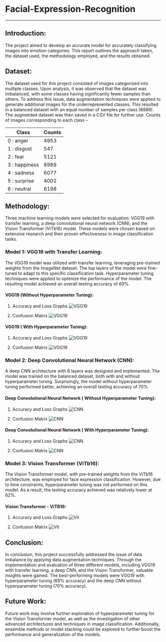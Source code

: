 # Facial-Expression-Recognition
---
## Introduction:
The project aimed to develop an accurate model for accurately classifying images into emotion categories. This report outlines the approach taken, the dataset used, the methodology employed, and the results obtained.

## Dataset:
The dataset used for this project consisted of images categorized into multiple classes. Upon analysis, it was observed that the dataset was imbalanced, with some classes having significantly fewer samples than others. To address this issue, data augmentation techniques were applied to generate additional images for the underrepresented classes. This resulted in a balanced dataset with an equal number of samples per class (8989). The augmented dataset was then saved in a CSV file for further use.
Counts of images corresponding to each class – 

<table>
 <thead>
  <th>Class</th>
  <th>Counts</th>
 </thead>
 <tbody>
  <tr>
   <td>
    0 : anger
   </td>
   <td>
   	 4953
   </td>
  </tr>
 <tr>
   <td>
    1 : disgust
   </td>
  <td>
    	547
   </td>
 </tr>
 <tr>
   <td>
    2 : fear
   </td>
  <td>
    5121
   </td>
 </tr>
 <tr>
   <td>
    3 : happiness

   </td>
   <td>
    8989
   </td>
 </tr>
 <tr>
   <td>
    4 : sadness
   </td>
  <td>
    6077
   </td>
 </tr>
  <tr>
   <td>
    5 : surprise
   </td>
    <td>
    4002
   </td>
 </tr>
  <tr>
   <td>
      6 : neutral
   </td>
    <td>
      6198
   </td>
 </tr>
 </tbody>
</table>

## Methodology:
Three machine learning models were selected for evaluation: VGG19 with transfer learning, a deep convolutional neural network (CNN), and the Vision Transformer (ViTb16) model. These models were chosen based on extensive research and their proven effectiveness in image classification tasks.

### Model 1: VGG19 with Transfer Learning:
The VGG19 model was utilized with transfer learning, leveraging pre-trained weights from the ImageNet dataset. The top layers of the model were fine-tuned to adapt to this specific classification task. Hyperparameter tuning techniques were applied to optimize the performance of the model. The resulting model achieved an overall testing accuracy of 69%.

#### VGG19  (Without Hyperparameter Tuning):

1. Accuracy and Loss Graphs
![VGG19](https://github.com/sharma-prerna/Facial-Expression-Recognition/blob/main/vgg19_without_hyperparameter_tuning_loss_acc_graph.png)

2. Confusion Matrix
![VGG19](https://github.com/sharma-prerna/Facial-Expression-Recognition/blob/main/vgg19_without_hyperparameter_tuning_conf_mat.png)

#### VGG19 ( With Hyperparameter Tuning):

1. Accuracy and Loss Graphs
![VGG19](https://github.com/sharma-prerna/Facial-Expression-Recognition/blob/main/vgg19_with_hyperparameter_tuning_loss_acc_graph.png)
 
2. Confusion Matrix
![VGG19](https://github.com/sharma-prerna/Facial-Expression-Recognition/blob/main/vgg19_with_hyperparameter_tuning_conf_mat.png)

### Model 2: Deep Convolutional Neural Network (CNN):
A deep CNN architecture with 8 layers was designed and implemented. The model was trained on the balanced dataset, both with and without hyperparameter tuning. Surprisingly, the model without hyperparameter tuning performed better, achieving an overall testing accuracy of 70%. 

#### Deep Convolutional Neural Network ( Without Hyperparameter Tuning):

1. Accuracy and Loss Graphs
![CNN](https://github.com/sharma-prerna/Facial-Expression-Recognition/blob/main/cnn_without_hyperparameter_tuning_loss_acc_graph.png)
 
2. Confusion Matrix
![CNN](https://github.com/sharma-prerna/Facial-Expression-Recognition/blob/main/cnn_without_hyperparameter_tuning_conf_mat.png)

#### Deep Convolutional Neural Network ( With Hyperparameter Tuning):
 
1. Accuracy and Loss Graphs
![CNN](https://github.com/sharma-prerna/Facial-Expression-Recognition/blob/main/cnn_with_hyperparameter_tuning_loss_acc_graph.png)

2. Confusion Matrix
![CNN](https://github.com/sharma-prerna/Facial-Expression-Recognition/blob/main/cnn_with_hyperparameter_tuning_conf_mat.png)

### Model 3: Vision Transformer (ViTb16):
The Vision Transformer model, with pre-trained weights from the ViTb16 architecture, was employed for face expression classification. However, due to time constraints, hyperparameter tuning was not performed on this model. As a result, the testing accuracy achieved was relatively lower at 62%.

#### Vision Transformer - ViTB16:

1. Accuracy and Loss Graphs
![Vit](https://github.com/sharma-prerna/Facial-Expression-Recognition/blob/main/vit_without_hyperparameter_tuning_loss_acc_graph.png)
 
2. Confusion Matrix
![Vit](https://github.com/sharma-prerna/Facial-Expression-Recognition/blob/main/vit_without_hyperparameter_tuning_conf_mat.png)

## Conclusion:
In conclusion, this project successfully addressed the issue of data imbalance by applying data augmentation techniques. Through the implementation and evaluation of three different models, including VGG19 with transfer learning, a deep CNN, and the Vision Transformer, valuable insights were gained. The best-performing models were VGG19 with hyperparameter tuning (69% accuracy) and the deep CNN without hyperparameter tuning (70% accuracy). 

## Future Work:
Future work may involve further exploration of hyperparameter tuning for the Vision Transformer model, as well as the investigation of other advanced architectures and techniques in image classification. Additionally, ensemble methods or model stacking could be explored to further boost the performance and generalization of the models.






